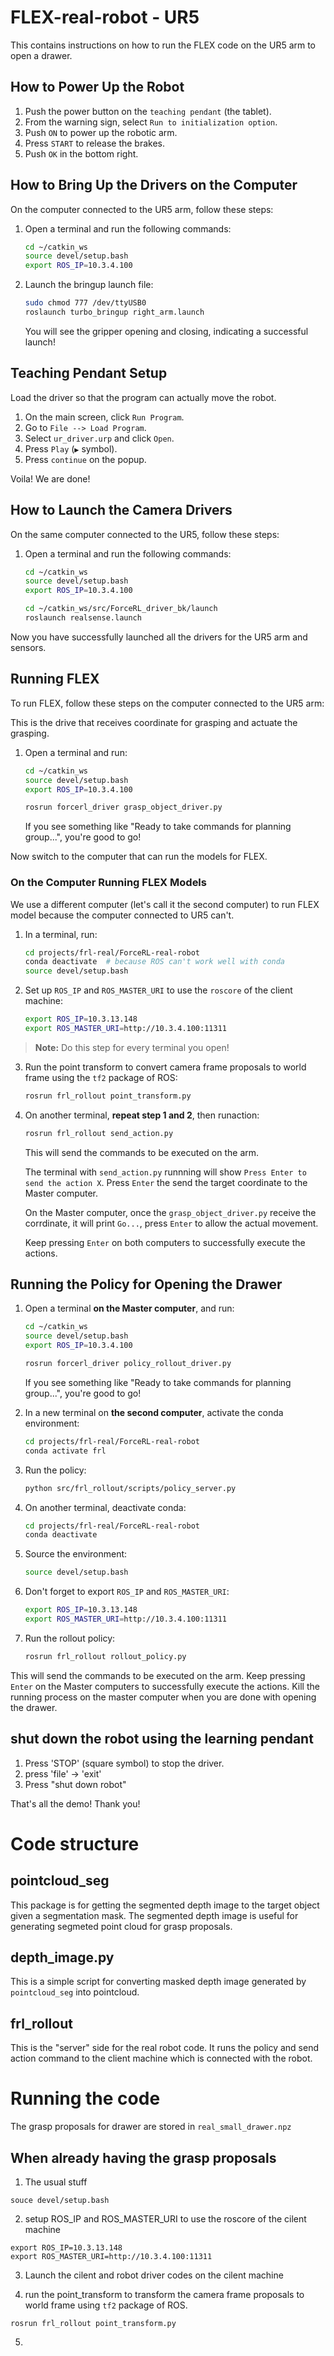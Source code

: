 
# FLEX-real-robot - UR5
This contains instructions on how to run the FLEX code on the UR5 arm to open a drawer.


## How to Power Up the Robot

1. Push the power button on the `teaching pendant` (the tablet).
2. From the warning sign, select `Run to initialization option`.
3. Push `ON` to power up the robotic arm.
4. Press `START` to release the brakes.
5. Push `OK` in the bottom right.

## How to Bring Up the Drivers on the Computer
On the computer connected to the UR5 arm, follow these steps:

1. Open a terminal and run the following commands:
    ```bash
    cd ~/catkin_ws
    source devel/setup.bash
    export ROS_IP=10.3.4.100
    ```

2. Launch the bringup launch file:
    ```bash
    sudo chmod 777 /dev/ttyUSB0
    roslaunch turbo_bringup right_arm.launch
    ```
    You will see the gripper opening and closing, indicating a successful launch!

## Teaching Pendant Setup

Load the driver so that the program can actually move the robot.

1. On the main screen, click `Run Program`.
2. Go to `File --> Load Program`.
3. Select `ur_driver.urp` and click `Open`.
4. Press `Play` (`▶` symbol).
5. Press `continue` on the popup.

Voila! We are done!

## How to Launch the Camera Drivers

On the same computer connected to the UR5, follow these steps:

1. Open a terminal and run the following commands:

    ```bash
    cd ~/catkin_ws
    source devel/setup.bash
    export ROS_IP=10.3.4.100
    ```

    ```bash
    cd ~/catkin_ws/src/ForceRL_driver_bk/launch
    roslaunch realsense.launch
    ```

Now you have successfully launched all the drivers for the UR5 arm and sensors.

## Running FLEX

To run FLEX, follow these steps on the computer connected to the UR5 arm:

This is the drive that receives coordinate for grasping and actuate the grasping.

1. Open a terminal and run:

    
    ```bash
    cd ~/catkin_ws
    source devel/setup.bash
    export ROS_IP=10.3.4.100
    ```

    ```bash
    rosrun forcerl_driver grasp_object_driver.py
    ```
    If you see something like "Ready to take commands for planning group...", you're good to go!

Now switch to the computer that can run the models for FLEX.

### On the Computer Running FLEX Models
We use a different computer (let's call it the second computer) to run FLEX model because the computer connected to UR5 can't.

1. In a terminal, run: 
    ```bash
    cd projects/frl-real/ForceRL-real-robot
    conda deactivate  # because ROS can't work well with conda
    source devel/setup.bash
    ```

2. Set up `ROS_IP` and `ROS_MASTER_URI` to use the `roscore` of the client machine:
    ```bash
    export ROS_IP=10.3.13.148
    export ROS_MASTER_URI=http://10.3.4.100:11311
    ```

> **Note:** Do this step for every terminal you open!

3. Run the point transform to convert camera frame proposals to world frame using the `tf2` package of ROS:
    ```bash
    rosrun frl_rollout point_transform.py
    ```

4. On another terminal, **repeat step 1 and 2**, then runaction:
    ```bash
    rosrun frl_rollout send_action.py
    ```
    This will send the commands to be executed on the arm.

    The terminal with `send_action.py` runnning will show
    ```Press Enter to send the action X```. Press `Enter` the send the target coordinate to the Master computer.

    On the Master computer, once the `grasp_object_driver.py` receive the corrdinate, it will print `Go...`, press `Enter` to allow the actual movement.

    Keep pressing `Enter` on both computers to successfully execute the actions.

## Running the Policy for Opening the Drawer

1. Open a terminal **on the Master computer**, and run:

    
    ```bash
    cd ~/catkin_ws
    source devel/setup.bash
    export ROS_IP=10.3.4.100
    ```

    ```bash
    rosrun forcerl_driver policy_rollout_driver.py
    ```
    If you see something like "Ready to take commands for planning group...", you're good to go!


1. In a new terminal on **the second computer**, activate the conda environment:
    ```bash
    cd projects/frl-real/ForceRL-real-robot
    conda activate frl
    ```

2. Run the policy:
    ```bash
    python src/frl_rollout/scripts/policy_server.py
    ```

3. On another terminal, deactivate conda:
    ```bash
    cd projects/frl-real/ForceRL-real-robot
    conda deactivate
    ```

4. Source the environment:
    ```bash
    source devel/setup.bash
    ```

5. Don't forget to export `ROS_IP` and `ROS_MASTER_URI`:
    ```bash
    export ROS_IP=10.3.13.148
    export ROS_MASTER_URI=http://10.3.4.100:11311
    ```

6. Run the rollout policy:
    ```bash
    rosrun frl_rollout rollout_policy.py
    ```

This will send the commands to be executed on the arm. Keep pressing `Enter` on the Master computers to successfully execute the actions. Kill the running process on the master computer when you are done with opening the drawer. 


## shut down the robot using the learning pendant
1. Press 'STOP' (square symbol) to stop the driver. 
2. press 'file' -> 'exit'
3. Press "shut down robot"

That's all the demo! Thank you!


# Code structure

## pointcloud_seg
This package is for getting the segmented depth image to the target object given a segmentation mask. The segmented depth image is useful for generating segmeted point cloud for grasp proposals.



## depth_image.py
This is a simple script for converting masked depth image generated by ```pointcloud_seg``` into pointcloud.

## frl_rollout
This is the "server" side for the real robot code. It runs the policy and send action command to the client machine which is connected with the robot.

# Running the code
The grasp proposals for drawer are stored in ```real_small_drawer.npz```
## When already having the grasp proposals

1. The usual stuff
```
souce devel/setup.bash
```

2. setup ROS_IP and ROS_MASTER_URI to use the roscore of the cilent machine
```
export ROS_IP=10.3.13.148
export ROS_MASTER_URI=http://10.3.4.100:11311
```

3. Launch the cilent and robot driver codes on the cilent machine

4. run the point_transform to transform the camera frame proposals to world frame using ```tf2``` package of ROS. 
```
rosrun frl_rollout point_transform.py
```

5. 



